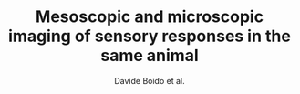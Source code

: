 ---
cat: ciel
subcat: neurophysics
bestof: false
author: Davide Boido et al.
title: Mesoscopic and microscopic imaging of sensory responses in the same animal
journal: Nature Communications
year: 2019
type: article
url: http -//www.nature.com/articles/s41467-019-09082-4
doi: 10.1038/s41467-019-09082-4
---